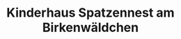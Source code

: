 ---
slug: "/kinderhaus"
title: "Kinderhaus Spatzennest am Birkenwäldchen"
featuredImage: "./kinderhaus.jpg"
hero_image_credit_link: "https://portal.little-bird.de/images/instituteProfile/full/18AB28E7-5B8E-492F-A7F4-1D438C6FFABB.jpg"
---